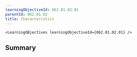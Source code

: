 ```yaml
---
learningObjectiveId: 062.01.02.01
parentId: 062.01.02
title: Characteristics
---
```


```tsx eval
<LearningOBjectives learningObjectiveId={062.01.02.01} />
```

## Summary
